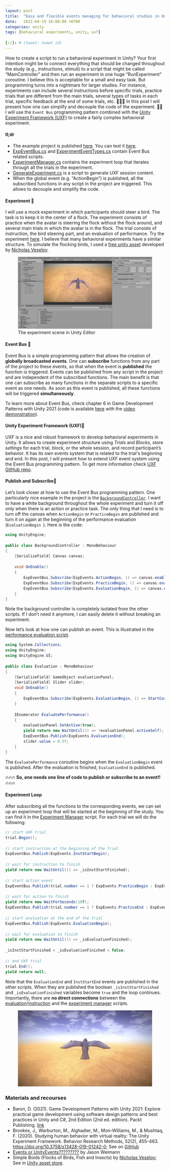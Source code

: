 ```yaml
---
layout: post
title:  "Easy and flexible events managing for behavioral studies in Unity"
date:   2022-04-19 16:00:00 +0700
categories: unity
tags: [behavioral experiments, unity, uxf]

[//]: # (tweet: tweet id)
---
```


How to create a script to run a behavioral experiment in Unity? Your first intention might be to connect everything that should be changed throughout the study (e.g., instructions, stimuli) to a script that might be called “MainController” and then run an experiment in one huge “RunExperiment” coroutine. I believe this is acceptable for a small and easy task. But programming turns into a nightmare for larger studies. For instance, experiments can include several instructions before specific trials, practice trials that are different from the main trials, several types of tasks in each trial, specific feedback at the end of some trials, etc. 👹🙀💀 In this post I will present how one can simplify and decouple the code of the experiment. 💪🙌 I will use the `Event Bus` programming pattern combined with the [Unity Experiment Framework (UXF)](https://github.com/immersivecognition/unity-experiment-framework) to create a fairly complex behavioral experiment.

#### tl;dr
* The example project is published [here]( https://github.com/vagechirkov/TemplateEventBusUXF). You can test it [here]( https://vagechirkov.github.io/TemplateEventBusUXF/).
* [ExpEventBus.cs](https://github.com/vagechirkov/TemplateEventBusUXF/blob/main/Assets/Scripts/ExpEventBus.cs) and [ExperimentEventTypes.cs](https://github.com/vagechirkov/TemplateEventBusUXF/blob/main/Assets/Scripts/ExperimentEventTypes.cs) contain Event Bus related scripts.
* [ExperimentManager.cs](https://github.com/vagechirkov/TemplateEventBusUXF/blob/main/Assets/Scripts/ExperimentManager.cs) contains the experiment loop that iterates through all the trials in the experiment.
* [GenerateExperiment.cs](https://github.com/vagechirkov/TemplateEventBusUXF/blob/main/Assets/Scripts/GenerateExperiment.cs) is a script to generate UXF session content.
* When the global event (e.g. “ActionBegin”) is published, all the subscribed functions in any script in the project are triggered. This allows to decouple and simplify the code.

#### Experiment 🦅
I will use a mock experiment in which participants should steer a bird. The task is to keep it in the center of a flock. The experiment consists of practice when the avatar is steering the flock without the flock around, and several main trials in which the avatar is in the flock. The trial consists of instruction, the bird steering part, and an evaluation of performance. Try the experiment [here](https://vagechirkov.github.io/TemplateEventBusUXF/). I believe that many behavioral experiments have a similar structure. To simulate the flocking birds, I used a [free unity asset](https://assetstore.unity.com/packages/3d/characters/animals/simple-boids-flocks-of-birds-fish-and-insects-164188) developed by [Nicholas Veselov]( https://assetstore.unity.com/publishers/30428).

<figure>
<img src="/event-bus-with-uxf/unity-editor.png" alt="the experiment scene in Unity Editor">
<figcaption>The experiment scene in Unity Editor</figcaption>
</figure>


#### Event Bus 🚌
Event Bus is a simple programming pattern that allows the creation of **globally broadcasted events**. One can **subscribe** functions from any part of the project to these events, so that when the event is **published** the function is triggered. Events can be published from any script in the project and are independent of the subscribed functions. The main benefit is that one can subscribe as many functions in the separate scripts to a specific event as one needs. As soon as this event is published, all these functions will be triggered **simultaneously**.

To learn more about Event Bus, check chapter 6 in Game Development Patterns with Unity 2021 (code is available [here](https://github.com/PacktPublishing/Game-Development-Patterns-with-Unity-2021-Second-Edition/tree/main/Assets/Chapters/Chapter06) with the [video demonstration](https://youtu.be/rGaXu0bnoOQ)).


#### Unity Experiment Framework (UXF)🧪

UXF is a nice and robust framework to develop behavioral experiments in Unity. It allows to create experiment structure using *Trials* and *Blocks*, store *settings* for each trial, block, or the whole session, and record participant’s behavior. It has its own events system that is related to the trial's beginning and end. In this post, I will present how to extend UXF event system using the Event Bus programming pattern. To get more information check [UXF GitHub repo]( https://github.com/immersivecognition/unity-experiment-framework).


#### Publish and Subscribe📢

Let’s look closer at how to use the Event Bus programming pattern. One particularly nice example in the project is the [`BackgroundController`](https://github.com/vagechirkov/TemplateEventBusUXF/blob/main/Assets/Scripts/BackgroundController.cs). I want to have a white background throughout the whole experiment and turn it off only when there is an action or practice task. The only thing that I need is to turn off the canvas when `ActionBegin` or `PracticeBegin` are published and turn it on again at the beginning of the performance evaluation (`EvaluationBegin `). Here is the code:

```csharp
using UnityEngine;

public class BackgroundController : MonoBehaviour
{
    [SerializeField] Canvas canvas;

    void OnEnable()
    {
        ExpEventBus.Subscribe(ExpEvents.ActionBegin, () => canvas.enabled = false);
        ExpEventBus.Subscribe(ExpEvents.PracticeBegin, () => canvas.enabled = false);
        ExpEventBus.Subscribe(ExpEvents.EvaluationBegin, () => canvas.enabled = true);
    }
}
```

Note the background controller is completely isolated from the other scripts. If I don’t need it anymore, I can easily delete it without breaking an experiment.

Now let’s look at how one can publish an event. This is illustrated in the [performance evaluation script](https://github.com/vagechirkov/TemplateEventBusUXF/blob/main/Assets/Scripts/Evaluation.cs).

```csharp
using System.Collections;
using UnityEngine;
using UnityEngine.UI;

public class Evaluation : MonoBehaviour
{
    [SerializeField] GameObject evaluationPanel;
    [SerializeField] Slider slider;
    void OnEnable()
    {
        ExpEventBus.Subscribe(ExpEvents.EvaluationBegin, () => StartCoroutine(EvaluatePerformance()));
    }

    IEnumerator EvaluatePerformance()
    {
        evaluationPanel.SetActive(true);
        yield return new WaitUntil(() => !evaluationPanel.activeSelf);
        ExpEventBus.Publish(ExpEvents.EvaluationEnd);
        slider.value = 0.5f;
    }
}
```

The `EvaluatePerformance` coroutine begins when the `EvaluationBegin` event is published. After the evaluation is finished, `EvaluationEnd` is published.

🔥🔥🔥 **So, one needs one line of code to publish or subscribe to an event!!** 🔥🔥🔥

#### Experiment Loop

After subscribing all the functions to the corresponding events, we can set up an experiment loop that will be started at the beginning of the study. You can find it in the [Experiment Manager](https://github.com/vagechirkov/TemplateEventBusUXF/blob/main/Assets/Scripts/ExperimentManager.cs) script. For each trial we will do the following:

```csharp
// start UXF trial
trial.Begin();

// start instruction at the beginning of the trial
ExpEventBus.Publish(ExpEvents.InstStartBegin);

// wait for instruction to finish
yield return new WaitUntil(() => _isInstStartFinished);

// start action event
ExpEventBus.Publish(trial.number == 1 ? ExpEvents.PracticeBegin : ExpEvents.ActionBegin);

// wait for action to finish
yield return new WaitForSeconds(10f);
ExpEventBus.Publish(trial.number == 1 ? ExpEvents.PracticeEnd : ExpEvents.ActionEnd);

// start evaluation at the end of the trial
ExpEventBus.Publish(ExpEvents.EvaluationBegin);

// wait for evaluation to finish
yield return new WaitUntil(() => _isEvaluationFinished);

_isInstStartFinished = _isEvaluationFinished = false;

// end UXF trial
trial.End();
yield return null;
```

Note that the `EvaluationEnd` and `InstStartEnd` events are published in the other scripts. When they are published the boolean `_isInstStartFinished` and `_isEvaluationFinished` variables become `true` and the loop continues. Importantly, there are **no direct connections** between the [evaluation](https://github.com/vagechirkov/TemplateEventBusUXF/blob/main/Assets/Scripts/Evaluation.cs)/[instruction](https://github.com/vagechirkov/TemplateEventBusUXF/blob/main/Assets/Scripts/Instructions.cs) and the [experiment manager](https://github.com/vagechirkov/TemplateEventBusUXF/blob/main/Assets/Scripts/ExperimentManager.cs) scripts.

<figure>
<img src="/event-bus-with-uxf/game_sample.gif" alt="the experiment trial sample">
</figure>

### Materials and recourses

* Baron, D. (2021). Game Development Patterns with Unity 2021: Explore practical game development using software design patterns and best practices in Unity and C#, 2nd Edition (2nd ed. edition). Packt Publishing. [link]( https://www.packtpub.com/product/game-development-patterns-with-unity-2021-second-edition/9781800200814)
* Brookes, J., Warburton, M., Alghadier, M., Mon-Williams, M., & Mushtaq, F. (2020). Studying human behavior with virtual reality: The Unity Experiment Framework. Behavior Research Methods, 52(2), 455–463. https://doi.org/10.3758/s13428-019-01242-0; See on [GitHub](https://github.com/immersivecognition/unity-experiment-framework)
* [Events or UnityEvents?????????](https://youtu.be/oc3sQamIh-Q) by
  Jason Weimann
* Simple Boids (Flocks of Birds, Fish and Insects) by [Nicholas Veselov]( https://assetstore.unity.com/publishers/30428); See in [Unity asset store](https://assetstore.unity.com/packages/3d/characters/animals/simple-boids-flocks-of-birds-fish-and-insects-164188).


